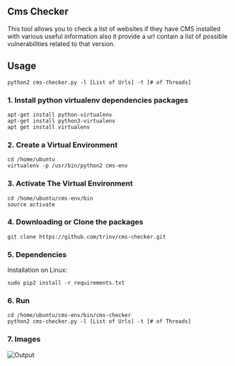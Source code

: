 ## Cms Checker
This tool allows you to check a list of websites if they have CMS installed with various useful information
also it provide a url contain a list of possible vulnerabilities related to that version.
## Usage
`python2 cms-checker.py -l [List of Urls] -t [# of Threads]`

### 1. Install python virtualenv dependencies packages
```
apt-get install python-virtualenv
apt-get install python3-virtualenv
apt get install virtualenv
```

### 2. Create a Virtual Environment
```
cd /home/ubuntu
virtualenv -p /usr/bin/python2 cms-env
```

### 3. Activate The Virtual Environment
```
cd /home/ubuntu/cms-env/bin
source activate
```

### 4. Downloading or Clone the packages

`git clone https://github.com/trinv/cms-checker.git`

### 5. Dependencies
Installation on Linux:

`sudo pip2 install -r requirements.txt`

### 6. Run
```
cd /home/ubuntu/cms-env/bin/cms-checker
python2 cms-checker.py -l [List of Urls] -t [# of Threads]
```
### 7. Images

![Output](https://i.imgur.com/70U7XUB.png)

